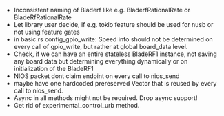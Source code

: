 - Inconsistent naming of Bladerf like e.g. BladerfRationalRate or BladeRfRationalRate
- Let library user decide, if e.g. tokio feature should be used for nusb or not using feature gates
- in basic.rs config_gpio_write: Speed info should not be determined on every call of gpio_write, but rather at global board_data level.
- Check, if we can have an entire stateless BladeRF1 instance, not saving any board data but determining everything dynamically or on initialization of the BladeRF1
- NIOS packet dont claim endoint on every call to nios_send
- maybe have one hardcoded prereserved Vector that is reused by every call to nios_send.
- Async in all methods might not be required. Drop async support!
- Get rid of experimental_control_urb method.